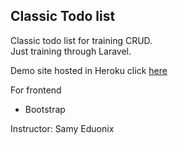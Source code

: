 ## Classic Todo list  


Classic todo list for training CRUD.  
Just training through Laravel.  

Demo site hosted in Heroku click [here](https://basicwebsite.herokuapp.com/)

For frontend  
- Bootstrap  

Instructor: Samy Eduonix